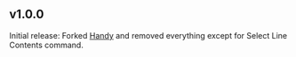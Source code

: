 ## v1.0.0

Initial release: Forked [Handy](https://github.com/onecrayon/Handy.novaextension) and removed everything except for Select Line Contents command.
